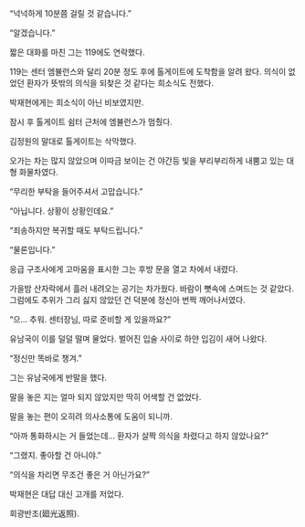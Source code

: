 “넉넉하게 10분쯤 걸릴 것 같습니다.”

“알겠습니다.”

짧은 대화를 마친 그는 119에도 연락했다.

119는 센터 엠뷸런스와 달리 20분 정도 후에 톨게이트에 도착함을 알려 왔다. 의식이 없었던 환자가 뜻밖의 의식을 되찾은 것 같다는 희소식도 전했다.

박재현에게는 희소식이 아닌 비보였지만.

잠시 후 톨게이트 쉼터 근처에 엠뷸런스가 멈췄다.

김정원의 말대로 톨게이트는 삭막했다.

오가는 차는 많지 않았으며 이따금 보이는 건 야간등 빛을 부리부리하게 내뿜고 있는 대형 화물차였다.

“무리한 부탁을 들어주셔서 고맙습니다.”

“아닙니다. 상황이 상황인데요.”

“죄송하지만 복귀할 때도 부탁드립니다.”

“물론입니다.”

응급 구조사에게 고마움을 표시한 그는 후방 문을 열고 차에서 내렸다.

가을밤 산자락에서 흘러 내려오는 공기는 차가웠다. 바람이 뼛속에 스며드는 것 같았다. 그럼에도 추위가 그리 싫지 않았던 건 덕분에 정신아 번쩍 깨어나서였다.

“으… 추워. 센터장님, 따로 준비할 게 있을까요?”

유남국이 이를 덜덜 떨며 물었다. 벌어진 입술 사이로 하얀 입김이 새어 나왔다.

“정신만 똑바로 챙겨.”

그는 유남국에게 반말을 했다.

말을 놓은 지는 얼마 되지 않았지만 딱히 어색할 건 없었다.

말을 놓는 편이 오히려 의사소통에 도움이 되니까.

“아까 통화하시는 거 들었는데… 환자가 살짝 의식을 차렸다고 하지 않았나요?”

“그랬지. 좋아할 건 아니야.”

“의식을 차리면 무조건 좋은 거 아닌가요?”

박재현은 대답 대신 고개를 저었다.

회광반조(廻光返照).